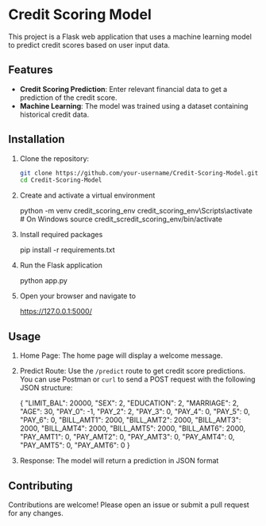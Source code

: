 # Credit Scoring Model

This project is a Flask web application that uses a machine learning model to predict credit scores based on user input data.

## Features

- **Credit Scoring Prediction**: Enter relevant financial data to get a prediction of the credit score.
- **Machine Learning**: The model was trained using a dataset containing historical credit data.

## Installation

1. Clone the repository:

   ```bash
   git clone https://github.com/your-username/Credit-Scoring-Model.git
   cd Credit-Scoring-Model

2. Create and activate a virtual environment

    python -m venv credit_scoring_env
    credit_scoring_env\Scripts\activate # On Windows
    source credit_scredit_scoring_env/bin/activate

3. Install required packages

    pip install -r requirements.txt

4. Run the Flask application

    python app.py

5. Open your browser and navigate to

    https://127.0.0.1:5000/

## Usage

1. Home Page: The home page will display a welcome message.

2. Predict Route: Use the `/predict` route to get credit score predictions. You can use Postman or `curl` to send a POST request with the following JSON structure:

    {
        "LIMIT_BAL": 20000,
        "SEX": 2,
        "EDUCATION": 2,
        "MARRIAGE": 2,
        "AGE": 30,
        "PAY_0": -1,
        "PAY_2": 2,
        "PAY_3": 0,
        "PAY_4": 0,
        "PAY_5": 0,
        "PAY_6": 0,
        "BILL_AMT1": 2000,
        "BILL_AMT2": 2000,
        "BILL_AMT3": 2000,
        "BILL_AMT4": 2000,
        "BILL_AMT5": 2000,
        "BILL_AMT6": 2000,
        "PAY_AMT1": 0,
        "PAY_AMT2": 0,
        "PAY_AMT3": 0,
        "PAY_AMT4": 0,
        "PAY_AMT5": 0,
        "PAY_AMT6": 0
    }

3. Response: The model will return a prediction in JSON format

## Contributing

Contributions are welcome! Please open an issue or submit a pull request for any changes.
